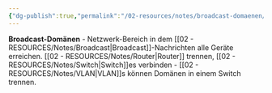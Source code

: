 ```yaml
---
{"dg-publish":true,"permalink":"/02-resources/notes/broadcast-domaenen/","tags":["informatik/netzwerk/segment","broadcast/begrenzung"],"noteIcon":"","updated":"2025-09-10T16:35:09.286+02:00"}
---
```



**Broadcast-Domänen** - Netzwerk-Bereich in dem [[02 - RESOURCES/Notes/Broadcast\|Broadcast]]-Nachrichten alle Geräte erreichen.
[[02 - RESOURCES/Notes/Router\|Router]] trennen, [[02 - RESOURCES/Notes/Switch\|Switch]]es verbinden - [[02 - RESOURCES/Notes/VLAN\|VLAN]]s können Domänen in einem Switch trennen.